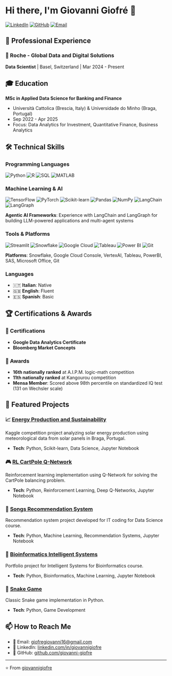 # Hi there, I'm Giovanni Giofré 👋

[![LinkedIn](https://img.shields.io/badge/LinkedIn-0077B5?style=for-the-badge&logo=linkedin&logoColor=white)](https://linkedin.com/in/giovannigiofre)
[![GitHub](https://img.shields.io/badge/GitHub-100000?style=for-the-badge&logo=github&logoColor=white)](https://github.com/giovanni-giofre)
[![Email](https://img.shields.io/badge/Email-D14836?style=for-the-badge&logo=gmail&logoColor=white)](mailto:giofregiovanni16@gmail.com)

## 💼 Professional Experience

### 🔬 Roche - Global Data and Digital Solutions
**Data Scientist** | Basel, Switzerland | Mar 2024 - Present

## 🎓 Education

**MSc in Applied Data Science for Banking and Finance**
- Università Cattolica (Brescia, Italy) & Universidade do Minho (Braga, Portugal)
- Sep 2022 - Apr 2025
- Focus: Data Analytics for Investment, Quantitative Finance, Business Analytics

## 🛠️ Technical Skills

### Programming Languages

![Python](https://img.shields.io/badge/Python-3776AB?style=flat-square&logo=python&logoColor=white)
![R](https://img.shields.io/badge/R-276DC3?style=flat-square&logo=r&logoColor=white)
![SQL](https://img.shields.io/badge/SQL-4479A1?style=flat-square&logo=mysql&logoColor=white)
![MATLAB](https://img.shields.io/badge/MATLAB-0076A8?style=flat-square&logo=mathworks&logoColor=white)

### Machine Learning & AI

![TensorFlow](https://img.shields.io/badge/TensorFlow-FF6F00?style=flat-square&logo=tensorflow&logoColor=white)
![PyTorch](https://img.shields.io/badge/PyTorch-EE4C2C?style=flat-square&logo=pytorch&logoColor=white)
![Scikit-learn](https://img.shields.io/badge/Scikit--learn-F7931E?style=flat-square&logo=scikit-learn&logoColor=white)
![Pandas](https://img.shields.io/badge/Pandas-150458?style=flat-square&logo=pandas&logoColor=white)
![NumPy](https://img.shields.io/badge/NumPy-013243?style=flat-square&logo=numpy&logoColor=white)
![LangChain](https://img.shields.io/badge/🦜_LangChain-1C3C3C?style=flat-square&logoColor=white)
![LangGraph](https://img.shields.io/badge/🕸️_LangGraph-FF6B6B?style=flat-square&logoColor=white)

**Agentic AI Frameworks**: Experience with LangChain and LangGraph for building LLM-powered applications and multi-agent systems

### Tools & Platforms

![Streamlit](https://img.shields.io/badge/Streamlit-FF4B4B?style=flat-square&logo=streamlit&logoColor=white)
![Snowflake](https://img.shields.io/badge/Snowflake-29B5E8?style=flat-square&logo=snowflake&logoColor=white)
![Google Cloud](https://img.shields.io/badge/Google_Cloud-4285F4?style=flat-square&logo=google-cloud&logoColor=white)
![Tableau](https://img.shields.io/badge/Tableau-E97627?style=flat-square&logo=tableau&logoColor=white)
![Power BI](https://img.shields.io/badge/Power_BI-F2C811?style=flat-square&logo=powerbi&logoColor=black)
![Git](https://img.shields.io/badge/Git-F05032?style=flat-square&logo=git&logoColor=white)

**Platforms**: Snowflake, Google Cloud Console, VertexAI, Tableau, PowerBI, SAS, Microsoft Office, Git

### Languages

- 🇮🇹 **Italian**: Native
- 🇬🇧 **English**: Fluent
- 🇪🇸 **Spanish**: Basic

## 🏆 Certifications & Awards

### 📜 Certifications

- **Google Data Analytics Certificate**
- **Bloomberg Market Concepts**

### 🥇 Awards

- **16th nationally ranked** at A.I.P.M. logic-math competition
- **11th nationally ranked** at Kangourou competition
- **Mensa Member**: Scored above 98th percentile on standardized IQ test (131 on Wechsler scale)

## 🔬 Featured Projects

### 📈 [Energy Production and Sustainability](https://github.com/giovannigiofre/Energy_Production_and_Sustainability-Kaggle_Competition)

Kaggle competition project analyzing solar energy production using meteorological data from solar panels in Braga, Portugal.

- **Tech**: Python, Scikit-learn, Data Science, Jupyter Notebook

### 🎮 [RL CartPole Q-Network](https://github.com/giovannigiofre/RL_Cartpole_Q-Net)

Reinforcement learning implementation using Q-Network for solving the CartPole balancing problem.

- **Tech**: Python, Reinforcement Learning, Deep Q-Networks, Jupyter Notebook

### 🎵 [Songs Recommendation System](https://github.com/giovannigiofre/songs_recommendation_system)

Recommendation system project developed for IT coding for Data Science course.

- **Tech**: Python, Machine Learning, Recommendation Systems, Jupyter Notebook

### 🧬 [Bioinformatics Intelligent Systems](https://github.com/giovannigiofre/si)

Portfolio project for Intelligent Systems for Bioinformatics course.

- **Tech**: Python, Bioinformatics, Machine Learning, Jupyter Notebook

### 🐍 [Snake Game](https://github.com/giovannigiofre/snake_game)

Classic Snake game implementation in Python.

- **Tech**: Python, Game Development

## 📫 How to Reach Me

- 📧 Email: giofregiovanni16@gmail.com
- 💼 LinkedIn: [linkedin.com/in/giovannigiofre](https://linkedin.com/in/giovannigiofre)
- 🐙 GitHub: [github.com/giovanni-giofre](https://github.com/giovanni-giofre)

---

⭐️ From [giovannigiofre](https://github.com/giovannigiofre)
